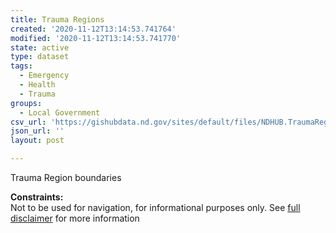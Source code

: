 ```yaml
---
title: Trauma Regions
created: '2020-11-12T13:14:53.741764'
modified: '2020-11-12T13:14:53.741770'
state: active
type: dataset
tags:
  - Emergency
  - Health
  - Trauma
groups:
  - Local Government
csv_url: 'https://gishubdata.nd.gov/sites/default/files/NDHUB.TraumaRegions.csv'
json_url: ''
layout: post

---
```

<p>Trauma Region boundaries</p>
<p><strong>Constraints:</strong><br />
Not to be used for navigation, for informational purposes only. See <a href="/north-dakota-disclaimer">full disclaimer</a> for more information</p>

